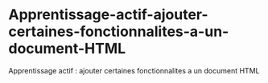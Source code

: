 # Apprentissage-actif-ajouter-certaines-fonctionnalites-a-un-document-HTML
Apprentissage actif : ajouter certaines fonctionnalites a un document HTML
